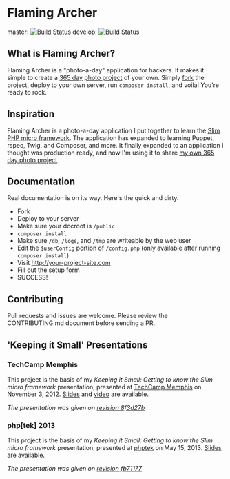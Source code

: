 # Flaming Archer

master: [![Build Status](https://secure.travis-ci.org/jeremykendall/flaming-archer.png?branch=master)](https://travis-ci.org/jeremykendall/flaming-archer) develop: [![Build Status](https://secure.travis-ci.org/jeremykendall/flaming-archer.png?branch=develop)](https://travis-ci.org/jeremykendall/flaming-archer)

## What is Flaming Archer?

Flaming Archer is a "photo-a-day" application for hackers. It makes it simple to
create a [365 day](http://fatmumslim.com.au/january-2013-photo-a-day-lets-do-this-thing/)
[photo project](http://mylifescoop.com/2012/10/08/7-most-inspiring-365-day-photo-projects/) of your own.
Simply [fork](https://help.github.com/articles/fork-a-repo) the project, deploy to
your own server, run `composer install`, and voila! You're ready to rock.

## Inspiration

Flaming Archer is a photo-a-day application I put together to learn the 
[Slim PHP micro framework](http://www.slimframework.com/).  The application has
expanded to learning Puppet, rspec, Twig, and Composer, and more. It finally expanded
to an application I thought was production ready, and now I'm using it to share
[my own 365 day photo project](http://365.jeremykendall.net/).

## Documentation

Real documentation is on its way.  Here's the quick and dirty.

* Fork
* Deploy to your server
* Make sure your docroot is `/public`
* `composer install`
* Make sure `/db`, `/logs`, and `/tmp` are writeable by the web user
* Edit the `$userConfig` portion of `/config.php` (only available after running `composer install`)
* Visit http://your-project-site.com
* Fill out the setup form
* SUCCESS!

## Contributing

Pull requests and issues are welcome.  Please review the CONTRIBUTING.md document
before sending a PR.

## 'Keeping it Small' Presentations

### TechCamp Memphis

This project is the basis of my *Keeping it Small: Getting to know the Slim
micro framework* presentation, presented at [TechCamp Memphis](http://techcampmemphis.com/)
on November 3, 2012.  [Slides](http://www.slideshare.net/jeremykendall/keeping-it-small-slim-php)
and [video](http://www.youtube.com/watch?v=yEA0VWHCFac) are available. 

*The presentation was given on 
[revision 8f3d27b](https://github.com/jeremykendall/flaming-archer/tree/8f3d27b73159924102b607cbc0f4a005c971058e)*

### php[tek] 2013

This project is the basis of my *Keeping it Small: Getting to know the Slim
micro framework* presentation, presented at [phptek](http://tek.phparch.com/)
on May 15, 2013. [Slides](http://slidesha.re/13xHfWR) are available. 

*The presentation was given on 
[revision fb71177](https://github.com/jeremykendall/flaming-archer/commit/fb711771ed9b7a8b1c745685a9b1534bee55dafe)*
